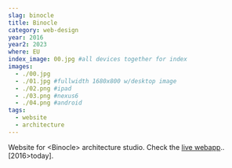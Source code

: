 ```yaml
---
slag: binocle
title: Binocle
category: web-design
year: 2016
year2: 2023
where: EU
index_image: 00.jpg #all devices together for index
images:
  - ./00.jpg
  - ./01.jpg #fullwidth 1680x800 w/desktop image
  - ./02.png #ipad
  - ./03.png #nexus6
  - ./04.png #android
tags:
  - website
  - architecture
---
```


Website for &lt;Binocle&gt; architecture studio.
Check the [live webapp](https://binocle.it)..
[2016>today].
